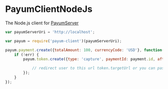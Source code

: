# PayumClientNodeJs

The Node.js client for [PayumServer](https://github.com/Payum/PayumServer)

```js
var payumServerUri = 'http://localhost';

var payum = require('payum-client')(payumServerUri);

payum.payment.create({totalAmount: 100, currencyCode: 'USD'}, function(err, payment) {
    if (!err) {
        payum.token.create({type: 'capture', paymentId: payment.id, afterUrl: 'http://google.com'}, function(err, token) {

            // redirect user to this url token.targetUrl or you can pass this url to the browser and use payum.js to do everything on your page.
        });
    }
});
```

